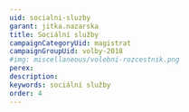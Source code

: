 ```yaml
---
uid: socialni-sluzby
garant: jitka.nazarska
title: Sociální služby
campaignCategoryUid: magistrat
campaignGroupUid: volby-2018
#img: miscellaneous/volebni-rozcestnik.png
perex: 
description: 
keywords: sociální služby
order: 4
---
```


